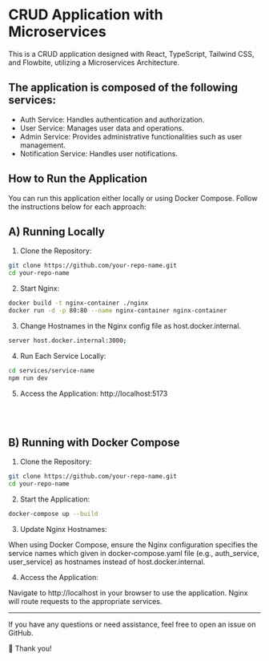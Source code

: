 # CRUD Application with Microservices

This is a CRUD application designed with React, TypeScript, Tailwind CSS, and Flowbite, utilizing a Microservices Architecture.




## The application is composed of the following services:

- Auth Service: Handles authentication and authorization.
- User Service: Manages user data and operations.
- Admin Service: Provides administrative functionalities such as user management.
- Notification Service: Handles user notifications.


## How to Run the Application

You can run this application either locally or using Docker Compose. Follow the instructions below for each approach:

## A) Running Locally

1. Clone the Repository:
```bash
git clone https://github.com/your-repo-name.git
cd your-repo-name
```

2. Start Nginx:
```bash
docker build -t nginx-container ./nginx
docker run -d -p 80:80 --name nginx-container nginx-container
```

3. Change Hostnames in the Nginx config file as host.docker.internal.
```bash
server host.docker.internal:3000; 
```

4. Run Each Service Locally:
```bash
cd services/service-name
npm run dev
```

5. Access the Application: http://localhost:5173

<br>

<br>

## B) Running with Docker Compose

1. Clone the Repository:
```bash
git clone https://github.com/your-repo-name.git
cd your-repo-name
```

2. Start the Application:
```bash
docker-compose up --build
```

3. Update Nginx Hostnames:

When using Docker Compose, ensure the Nginx configuration specifies the service names which given in docker-compose.yaml file 
(e.g., auth_service, user_service) as hostnames instead of host.docker.internal.


4. Access the Application:

Navigate to http://localhost in your browser to use the application. Nginx will route requests to the appropriate services.

---

If you have any questions or need assistance, feel free to open an issue on GitHub.

🚀 Thank you!